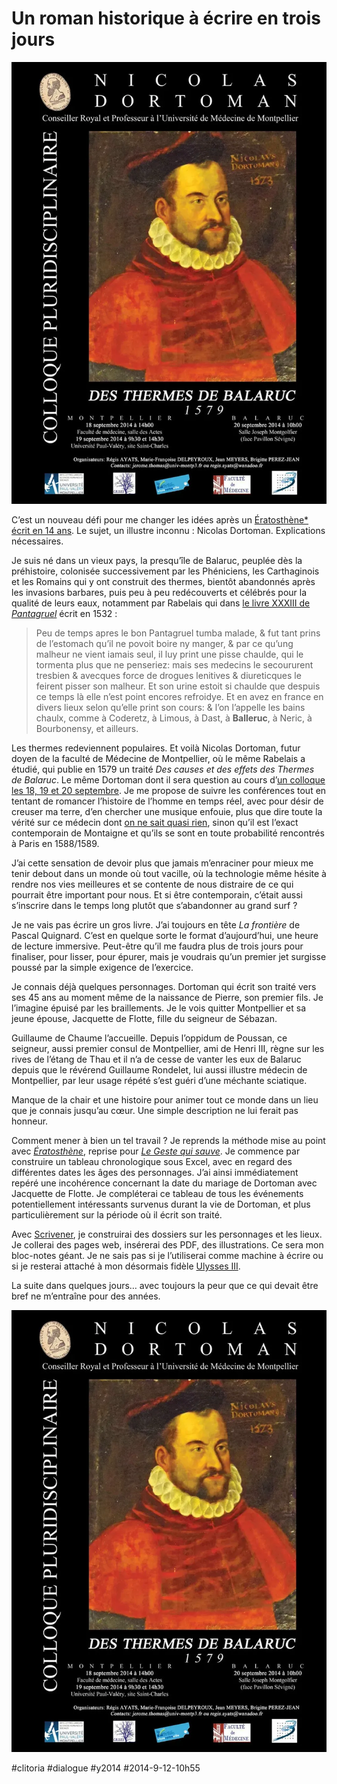 # Un roman historique à écrire en trois jours

![](_i/dortoman.webp)

C’est un nouveau défi pour me changer les idées après un [Ératosthène* écrit en 14 ans](../../page/eratosthene). Le sujet, un illustre inconnu : Nicolas Dortoman. Explications nécessaires.

Je suis né dans un vieux pays, la presqu’île de Balaruc, peuplée dès la préhistoire, colonisée successivement par les Phéniciens, les Carthaginois et les Romains qui y ont construit des thermes, bientôt abandonnés après les invasions barbares, puis peu à peu redécouverts et célébrés pour la qualité de leurs eaux, notamment par Rabelais qui dans [le livre XXXIII de *Pantagruel*](http://fr.wikisource.org/wiki/Pantagruel/%C3%89dition_Marty-Laveaux,_1868/Chapitre_33) écrit en 1532 :

> Peu de temps apres le bon Pantagruel tumba malade, & fut tant prins de l’estomach qu’il ne povoit boire ny manger, & par ce qu’ung malheur ne vient iamais seul, il luy print une pisse chaulde, qui le tormenta plus que ne penseriez: mais ses medecins le secoururent tresbien & avecques force de drogues lenitives & diureticques le feirent pisser son malheur. Et son urine estoit si chaulde que despuis ce temps là elle n’est point encores refroidye. Et en avez en france en divers lieux selon qu’elle print son cours: & l’on l’appelle les bains chaulx, comme à Coderetz, à Limous, à Dast, à **Balleruc**, à Neric, à Bourbonensy, et ailleurs.

Les thermes redeviennent populaires. Et voilà Nicolas Dortoman, futur doyen de la faculté de Médecine de Montpellier, où le même Rabelais a étudié, qui publie en 1579 un traité *Des causes et des effets des Thermes de Balaruc*. Le même Dortoman dont il sera question au cours d’[un colloque les 18, 19 et 20 septembre](http://balaruc-maimona.over-blog.com/2014/08/colloque-dortoman-18-19-et-20-septembre-2014.html). Je me propose de suivre les conférences tout en tentant de romancer l’histoire de l’homme en temps réel, avec pour désir de creuser ma terre, d’en chercher une musique enfouie, plus que dire toute la vérité sur ce médecin dont [on ne sait quasi rien](http://balaruc-maimona.over-blog.com/article-qui-est-ce-nicolas-dortoman-qui-nousoccupe-tant-110847866.html), sinon qu’il est l’exact contemporain de Montaigne et qu’ils se sont en toute probabilité rencontrés à Paris en 1588/1589.

J’ai cette sensation de devoir plus que jamais m’enraciner pour mieux me tenir debout dans un monde où tout vacille, où la technologie même hésite à rendre nos vies meilleures et se contente de nous distraire de ce qui pourrait être important pour nous. Et si être contemporain, c’était aussi s’inscrire dans le temps long plutôt que s’abandonner au grand surf ?

Je ne vais pas écrire un gros livre. J’ai toujours en tête *La frontière* de Pascal Quignard. C’est en quelque sorte le format d’aujourd’hui, une heure de lecture immersive. Peut-être qu’il me faudra plus de trois jours pour finaliser, pour lisser, pour épurer, mais je voudrais qu’un premier jet surgisse poussé par la simple exigence de l’exercice.

Je connais déjà quelques personnages. Dortoman qui écrit son traité vers ses 45 ans au moment même de la naissance de Pierre, son premier fils. Je l’imagine épuisé par les braillements. Je le vois quitter Montpellier et sa jeune épouse, Jacquette de Flotte, fille du seigneur de Sébazan.

Guillaume de Chaume l’accueille. Depuis l’oppidum de Poussan, ce seigneur, aussi premier consul de Montpellier, ami de Henri III, règne sur les rives de l’étang de Thau et il n’a de cesse de vanter les eux de Balaruc depuis que le révérend Guillaume Rondelet, lui aussi illustre médecin de Montpellier, par leur usage répété s’est guéri d’une méchante sciatique.

Manque de la chair et une histoire pour animer tout ce monde dans un lieu que je connais jusqu’au cœur. Une simple description ne lui ferait pas honneur.

Comment mener à bien un tel travail ? Je reprends la méthode mise au point avec *[Ératosthène](../../page/eratosthene)*, reprise pour *[Le Geste qui sauve](../../page/le-geste-qui-sauve)*. Je commence par construire un tableau chronologique sous Excel, avec en regard des différentes dates les âges des personnages. J’ai ainsi immédiatement repéré une incohérence concernant la date du mariage de Dortoman avec Jacquette de Flotte. Je compléterai ce tableau de tous les événements potentiellement intéressants survenus durant la vie de Dortoman, et plus particulièrement sur la période où il écrit son traité.

Avec [Scrivener](../../2013/5/scrivener-le-traitement-de-texte-des-auteurs.md), je construirai des dossiers sur les personnages et les lieux. Je collerai des pages web, insérerai des PDF, des illustrations. Ce sera mon bloc-notes géant. Je ne sais pas si je l’utiliserai comme machine à écrire ou si je resterai attaché à mon désormais fidèle [Ulysses III](http://www.ulyssesapp.com/).

La suite dans quelques jours… avec toujours la peur que ce qui devait être bref ne m’entraîne pour des années.

![Nicolas Dortoman](_i/dortoman.webp)

#clitoria #dialogue #y2014 #2014-9-12-10h55
